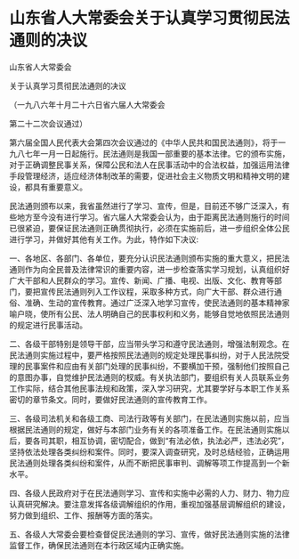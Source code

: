 # 山东省人大常委会关于认真学习贯彻民法通则的决议

<!-- INFO END -->

山东省人大常委会

关于认真学习贯彻民法通则的决议

（一九八六年十月二十六日省六届人大常委会

第二十二次会议通过）

第六届全国人民代表大会第四次会议通过的《中华人民共和国民法通则》，将于一九八七年一月一日起施行。民法通则是我国一部重要的基本法律。它的颁布实施，对于正确调整民事关系，保障公民和法人在民事活动中的合法权益，加强运用法律手段管理经济，适应经济体制改革的需要，促进社会主义物质文明和精神文明的建设，都具有重要意义。

民法通则颁布以来，我省虽然进行了学习、宣传，但是，目前还不够广泛深入，有些地方至今没有进行学习。省六届人大常委会认为，由于距离民法通则施行的时间已很紧迫，要保证民法通则正确贯彻执行，必须在实施前后，进一步组织全体公民进行学习，并做好其他有关工作。为此，特作如下决议:

一、各地区、各部门、各单位，要充分认识民法通则颁布实施的重大意义，把民法通则作为向全民普及法律常识的重要内容，进一步检查落实学习规划，认真组织好广大干部和人民群众的学习。宣传、新闻、广播、电视、出版、文化、教育等部门，要把宣传民法通则列入工作议程，采取多种方式，向广大干部、群众进行通俗、准确、生动的宣传教育。通过广泛深入地学习宣传，使民法通则的基本精神家喻户晓，使所有公民、法人明确自己的民事权利和义务，能够自觉地依照民法通则的规定进行民事活动。

二、各级干部特别是领导干部，应当带头学习和遵守民法通则，增强法制观念。在民法通则实施过程中，要严格按照民法通则的规定处理民事纠纷，对于人民法院受理的民事案件和应由有关部门处理的民事纠纷，不要横加干预，强制他们按照自己的意图办事，自觉维护民法通则的杈威。有关执法部门，要组织有关人员联系业务工作实际，结合其他民事法规和政策，深入学习研究，尤其要学好与本职工作关系密切的章节条文。同时，要做好民法通则的宣传教育工作。

三、各级司法机关和各级工商、司法行政等有关部门，在民法通则实施以前，应当根据民法通则的规定，做好与本部门业务有关的各项准备工作。在民法通则实施以后，要各司其职，相互协调，密切配合，做到“有法必依，执法必严，违法必究”，坚持依法处理各类纠纷和案件。同时，要深入调查研究，及时总结经验，正确运用民法通则处理各类纠纷和案件，从而不断把民事审判、调解等项工作提高到一个新水平。

四、各级人民政府对于在民法通则学习、宣传和实施中必需的人力、财力、物力应认真研究解决。要注意发挥各级调解组织的作用，重视加强基层调解组织的建设，努力做到组织、工作、报酬等方面的落实。

五、各级人大常委会要检查督促民法通则的学习、宣传，做好民法通则实施的法律监督工作，确保民法通则在本行政区域内正确实施。

